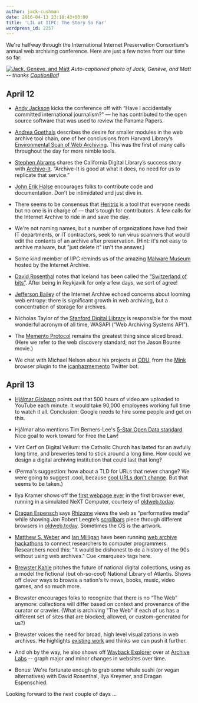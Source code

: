 ```yaml
---
author: jack-cushman
date: 2016-04-13 23:10:43+00:00
title: 'LIL at IIPC: The Story So Far'
wordpress_id: 2257
---
```


We're halfway through the International Internet Preservation Consortium's annual web archiving conference. Here are just a few notes from our time so far:

[![Jack, Genève, and Matt](http://librarylab.law.harvard.edu/blog/wp-content/uploads/2016/04/Screen-Shot-2016-04-13-at-8.53.43-PM-1024x981.jpg)](http://librarylab.law.harvard.edu/blog/wp-content/uploads/2016/04/Screen-Shot-2016-04-13-at-8.53.43-PM.jpg)
_Auto-captioned photo of Jack, Genève, and Matt -- thanks [CaptionBot](https://www.captionbot.ai/)!_

## April 12

  * [Andy Jackson](http://anjackson.net/) kicks the conference off with “Have I accidentally committed international journalism?" — he has contributed to the open source software that was used to review the Panama Papers.

  * [Andrea Goethals](http://library.harvard.edu/users/andreagoethals) describes the desire for smaller modules in the web archive tool chain, one of her conclusions from Harvard Library’s [Environmental Scan of Web Archiving](http://library.harvard.edu/03112016-1203/harvard-library-environmental-scan-web-archiving). This was the first of many calls throughout the day for more nimble tools.

  * [Stephen Abrams](http://www.cdlib.org/contact/staff_directory/sabrams.html) shares the California Digital Library’s success story with [Archive-It](https://archive-it.org/). “Archive-It is good at what it does, no need for us to replicate that service.”

  * [John Erik Halse](https://github.com/johnerikhalse) encourages folks to contribute code and documentation. Don’t be intimidated and just dive in.

  * There seems to be consensus that [Heritrix](https://en.wikipedia.org/wiki/Heritrix) is a tool that everyone needs but no one is in charge of &mdash; that's tough for contributors. A few calls for the Internet Archive to ride in and save the day.

  * We're not naming names, but a number of organizations have had their IT departments, or IT contractors, seek to run virus scanners that would edit the contents of an archive after preservation. (Hint: it's not easy to archive malware, but "just delete it" isn't the answer.)

  * Some kind member of IIPC reminds us of the amazing [Malware Museum](https://archive.org/details/malwaremuseum) hosted by the Internet Archive.

  * [David Rosenthal](http://blog.dshr.org/) notes that Iceland has been called the [”Switzerland of bits”](http://www.economist.com/blogs/babbage/2010/06/icelands_media_law). After being in Reykjavik for only a few days, we sort of agree!

  * [Jefferson Bailey](http://www.jeffersonbailey.com/) of the Internet Archive echoed concerns about looming web entropy: there is significant growth in web archiving, but a concentration of storage for archives.

  * Nicholas Taylor of the [Stanford Digital Library](http://t.co/mtGnkpTDPY) is responsible for the most wonderful acronym of all time, WASAPI (“Web Archiving Systems API”).

  * The [Memento Protocol](http://timetravel.mementoweb.org/) remains the greatest thing since sliced bread. (Here we refer to the web discovery standard, not the Jason Bourne movie.)

  * We chat with Michael Nelson about his projects at [ODU](https://ws-dl.cs.odu.edu/), from the [Mink](https://chrome.google.com/webstore/detail/mink-integrate-live-archi/jemoalkmipibchioofomhkgimhofbbem) browser plugin to the [icanhazmemento](https://twitter.com/icanhazmemento) Twitter bot.


## April 13

  * [Hjálmar Gíslason](https://hjalli.com/) points out that 500 hours of video are uploaded to YouTube each minute. It would take 90,000 employees working full time to watch it all. Conclusion: Google needs to hire some people and get on this.

  * Hjálmar also mentions Tim Berners-Lee's [5-Star Open Data standard](http://5stardata.info/). Nice goal to work toward for Free the Law!

  * Vint Cerf on Digital Vellum: the Catholic Church has lasted for an awfully long time, and breweries tend to stick around a long time. How could we design a digital archiving institution that could last that long?

  * (Perma's suggestion: how about a TLD for URLs that never change? We were going to suggest .cool, because [cool URLs don't change](https://www.w3.org/Provider/Style/URI.html). But that seems to be taken.)

  * Ilya Kramer shows off the [first webpage ever](http://info.cern.ch/hypertext/WWW/TheProject.html) in the first browser ever, running in a simulated NeXT Computer, courtesy of [oldweb.today](http://oldweb.today).

  * [Dragan Espensch](https://twitter.com/despens?ref_src=twsrc%5Egoogle%7Ctwcamp%5Eserp%7Ctwgr%5Eauthor) says [Rhizome](http://rhizome.org/) views the web as “performative media” while showing Jan Robert Leegte’s [scrollbars](http://www.scrollbarcomposition.com/) piece through different browsers in [oldweb.today](http://oldweb.today). Sometimes the OS is the artwork.

  * [Matthew S. Weber](http://matthewsweber.com/) and [Ian Milligan](https://ianmilligan.ca/) have been running [web archive hackathons](http://archivesunleashed.ca) to connect researchers to computer programmers. Researchers need this: "It would be dishonest to do a history of the 90s without using web archives." Cue \<marquee\> tags here.

  * [Brewster Kahle](https://twitter.com/brewster_kahle) pitches the future of national digital collections, using as a model the fictional (but oh-so-cool) National Library of Atlantis. Shows off clever ways to browse a nation's tv news, books, music, video games, and so much more.

  * Brewster encourages folks to recognize that there is no “The Web” anymore: collections will differ based on context and provenance of the curator or crawler. (What is archiving "The Web" if each of us has a different set of sites that are blocked, allowed, or custom-generated for us?)

  * Brewster voices the need for broad, high level visualizations in web archives. He highlights [existing work](http://www.cs.odu.edu/~mweigle/Research/Archive-Vis) and thinks we can push it further.

  * And oh by the way, he also shows off [Wayback Explorer](https://waybackexplorer.archivelab.org) over at [Archive Labs](https://archivelab.org/) -- graph major and minor changes in websites over time.

  * Bonus: We're fortunate enough to grab some whale sushi (or vegan alternatives) with David Rosenthal, Ilya Kreymer, and Dragan Espenschied.

Looking forward to the next couple of days ...
